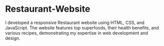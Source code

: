 # Restaurant-Website
I developed a responsive Restaurant website using HTML, CSS, and JavaScript. The website features top superfoods, their health benefits, and various recipes, demonstrating my expertise in web development and design.
